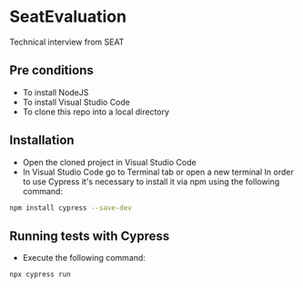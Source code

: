 # SeatEvaluation
Technical interview from SEAT
## Pre conditions
* To install NodeJS
* To install Visual Studio Code
* To clone this repo into a local directory
## Installation
* Open the cloned project in Visual Studio Code
* In Visual Studio Code go to Terminal tab or open a new terminal
In order to use Cypress it's necessary to install it via npm using the following command:
```bash
npm install cypress --save-dev
```
## Running tests with Cypress
* Execute the following command:
```bash
npx cypress run
```
